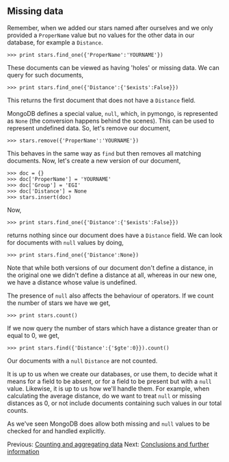 ## Missing data

Remember, when we added our stars named after ourselves and we only provided a `ProperName` value but no values for the other data in our database, for example a `Distance`. 

    >>> print stars.find_one({'ProperName':'YOURNAME'})

These documents can be viewed as having 'holes' or missing data. We can query for such documents,

    >>> print stars.find_one({'Distance':{'$exists':False}})

This returns the first document that does not have a `Distance` field.

MongoDB defines a special value, `null`, which, in pymongo, is represented as `None` (the conversion happens behind the scenes). This can be used to represent undefined data. So, let's remove our document,

    >>> stars.remove({'ProperName':'YOURNAME'})

This behaves in the same way as `find` but then removes all matching documents. Now, let's create a new version of our document,

    >>> doc = {}
    >>> doc['ProperName'] = 'YOURNAME'
    >>> doc['Group'] = 'EGI'
    >>> doc['Distance'] = None
    >>> stars.insert(doc)

Now,

    >>> print stars.find_one({'Distance':{'$exists':False}})

returns nothing since our document does have a `Distance` field. We can look for documents with `null` values by doing,

    >>> print stars.find_one({'Distance':None})

Note that while both versions of our document don't define a distance, in the original one we didn't define a distance at all, whereas in our new one, we have a distance whose value is undefined. 

The presence of `null` also affects the behaviour of operators. If we count the number of stars we have we get,

    >>> print stars.count()

If we now query the number of stars which have a distance greater than or equal to 0, we get,

    >>> print stars.find({'Distance':{'$gte':0}}).count()

Our documents with a `null` `Distance` are not counted.

It is up to us when we create our databases, or use them, to decide what it means for a field to be absent, or for a field to be present but with a `null` value. Likewise, it is up to us how we'll handle them. For example, when calculating the average distance, do we want to treat `null` or missing distances as 0, or not include documents containing such values in our total counts.

As we've seen MongoDB does allow both missing and `null` values to be checked for and handled explicitly.

Previous: [Counting and aggregating data](CountAggregate.md) Next: [Conclusions and further information](Conclusion.md)
